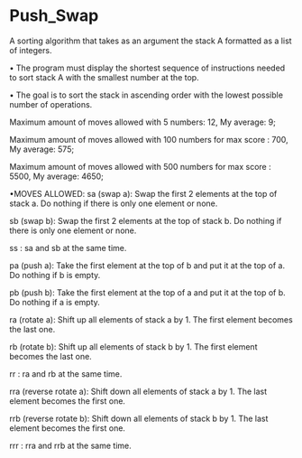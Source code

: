 # Push_Swap
A sorting algorithm that takes as an argument the stack A formatted as a list of integers.

• The program must display the shortest sequence of instructions needed to sort stack
  A with the smallest number at the top.

• The goal is to sort the stack in ascending order with the lowest possible number of operations.

Maximum amount of moves allowed with 5 numbers: 12,
My average: 9;

Maximum amount of moves allowed with 100 numbers for max score : 700,
My average: 575;

Maximum amount of moves allowed with 500 numbers for max score : 5500,
My average: 4650;

•MOVES ALLOWED:
sa (swap a): Swap the first 2 elements at the top of stack a.
    Do nothing if there is only one element or none.

sb (swap b): Swap the first 2 elements at the top of stack b.
    Do nothing if there is only one element or none.

ss : sa and sb at the same time.

pa (push a): Take the first element at the top of b and put it at the top of a.
    Do nothing if b is empty.

pb (push b): Take the first element at the top of a and put it at the top of b.
    Do nothing if a is empty.

ra (rotate a): Shift up all elements of stack a by 1.
    The first element becomes the last one.

rb (rotate b): Shift up all elements of stack b by 1.
    The first element becomes the last one.

rr : ra and rb at the same time.

rra (reverse rotate a): Shift down all elements of stack a by 1.
     The last element becomes the first one.

rrb (reverse rotate b): Shift down all elements of stack b by 1.
     The last element becomes the first one.

rrr : rra and rrb at the same time.
